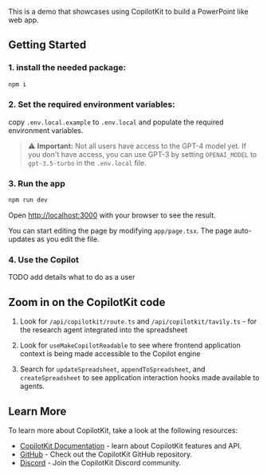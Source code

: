 This is a demo that showcases using CopilotKit to build a PowerPoint like web app.

## Getting Started

### 1. install the needed package:

```bash
npm i
```

### 2. Set the required environment variables:

copy `.env.local.example` to `.env.local` and populate the required environment variables.

> ⚠️ **Important:** Not all users have access to the GPT-4 model yet. If you don't have access, you can use GPT-3 by setting `OPENAI_MODEL` to `gpt-3.5-turbo` in the `.env.local` file.

### 3. Run the app

```bash
npm run dev
```

Open [http://localhost:3000](http://localhost:3000) with your browser to see the result.

You can start editing the page by modifying `app/page.tsx`. The page auto-updates as you edit the file.


### 4. Use the Copilot
TODO add details what to do as a user

## Zoom in on the CopilotKit code
  1. Look for `/api/copilotkit/route.ts` and `/api/copilotkit/tavily.ts` - for the research agent integrated into the spreadsheet

  2. Look for `useMakeCopilotReadable` to see where frontend application context is being made accessible to the Copilot engine

  3. Search for `updateSpreadsheet`, `appendToSpreadsheet`, and `createSpreadsheet` to see application interaction hooks made available to agents.



## Learn More

To learn more about CopilotKit, take a look at the following resources:

- [CopilotKit Documentation](https://docs.copilotkit.ai/getting-started/quickstart-chatbot) - learn about CopilotKit features and API.
- [GitHub](https://github.com/CopilotKit/CopilotKit) - Check out the CopilotKit GitHub repository.
- [Discord](https://discord.gg/6dffbvGU3D) - Join the CopilotKit Discord community.